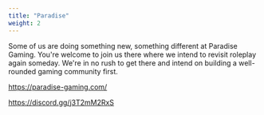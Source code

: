 ```yaml
---
title: "Paradise"
weight: 2
---
```


Some of us are doing something new, something different at Paradise Gaming. You're welcome to join us there where we intend to revisit roleplay again someday. We're in no rush to get there and intend on building a well-rounded gaming community first.

https://paradise-gaming.com/

https://discord.gg/j3T2mM2RxS